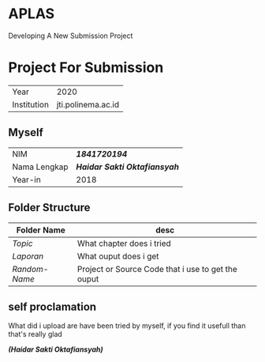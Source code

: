 # APLAS
Developing A New Submission Project

# Project For Submission

|  |  |
|--|--|
| Year | 2020 |
| Institution | jti.polinema.ac.id |

## Myself

|  |  |
|--|--|
| NIM | ***1841720194*** |
| Nama Lengkap | ***Haidar Sakti Oktafiansyah*** |
| Year-in | 2018 |


## Folder Structure

| Folder Name | desc |
|--|--|
| *Topic* | What chapter does i tried
| *Laporan* | What ouput does i get |
| *Random-Name* | Project or Source Code that i use to get the ouput |


## self proclamation

What did i upload are have been tried by myself, if you find it usefull than that's really glad 

***(Haidar Sakti Oktafiansyah)***

